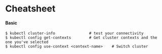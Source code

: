 # Cheatsheet

#### Basic

```
$ kubectl cluster-info               # test your connectivity
$ kubectl config get-contexts        # Get cluster contexts and the one you've selected
$ kubectl config use-context <context-name>    # Switch cluster
```

#### 



